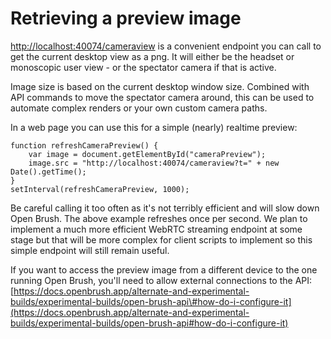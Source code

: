 # Retrieving a preview image

[http://localhost:40074/cameraview](http://localhost:40074/cameraview) is a convenient endpoint you can call to get the current desktop view as a png. It will either be the headset or monoscopic user view - or the spectator camera if that is active.

Image size is based on the current desktop window size. Combined with API commands to move the spectator camera around, this can be used to automate complex renders or your own custom camera paths.

In a web page you can use this for a simple \(nearly\) realtime preview:

```text
function refreshCameraPreview() {
    var image = document.getElementById("cameraPreview");
    image.src = "http://localhost:40074/cameraview?t=" + new Date().getTime();
}
setInterval(refreshCameraPreview, 1000);
```

Be careful calling it too often as it's not terribly efficient and will slow down Open Brush. The above example refreshes once per second. We plan to implement a much more efficient WebRTC streaming endpoint at some stage but that will be more complex for client scripts to implement so this simple endpoint will still remain useful.

If you want to access the preview image from a different device to the one running Open Brush, you'll need to allow external connections to the API: [https://docs.openbrush.app/alternate-and-experimental-builds/experimental-builds/open-brush-api\#how-do-i-configure-it](https://docs.openbrush.app/alternate-and-experimental-builds/experimental-builds/open-brush-api#how-do-i-configure-it)



